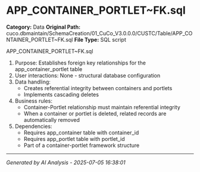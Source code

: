 # APP_CONTAINER_PORTLET~FK.sql

**Category:** Data
**Original Path:** cuco.dbmaintain/SchemaCreation/01_CuCo_V3.0.0.0/CUSTC/Table/APP_CONTAINER_PORTLET~FK.sql
**File Type:** SQL script

APP_CONTAINER_PORTLET~FK.sql
1. Purpose: Establishes foreign key relationships for the app_container_portlet table
2. User interactions: None - structural database configuration
3. Data handling:
   - Creates referential integrity between containers and portlets
   - Implements cascading deletes
4. Business rules:
   - Container-Portlet relationship must maintain referential integrity
   - When a container or portlet is deleted, related records are automatically removed
5. Dependencies:
   - Requires app_container table with container_id
   - Requires app_portlet table with portlet_id
   - Part of a container-portlet framework structure

---
*Generated by AI Analysis - 2025-07-05 16:38:01*
